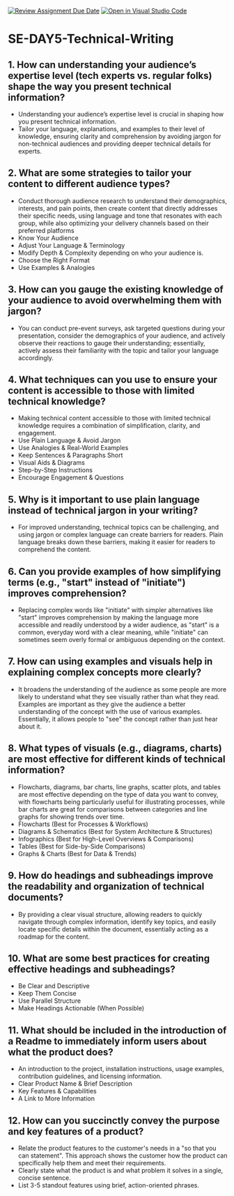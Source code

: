 [![Review Assignment Due Date](https://classroom.github.com/assets/deadline-readme-button-22041afd0340ce965d47ae6ef1cefeee28c7c493a6346c4f15d667ab976d596c.svg)](https://classroom.github.com/a/zsAR-pyY)
[![Open in Visual Studio Code](https://classroom.github.com/assets/open-in-vscode-2e0aaae1b6195c2367325f4f02e2d04e9abb55f0b24a779b69b11b9e10269abc.svg)](https://classroom.github.com/online_ide?assignment_repo_id=18482678&assignment_repo_type=AssignmentRepo)
# SE-DAY5-Technical-Writing
## 1. How can understanding your audience’s expertise level (tech experts vs. regular folks) shape the way you present technical information?
- Understanding your audience’s expertise level is crucial in shaping how you present technical information.
- Tailor your language, explanations, and examples to their level of knowledge, ensuring clarity and comprehension by avoiding jargon for non-technical audiences and providing deeper technical details for experts. 
## 2. What are some strategies to tailor your content to different audience types?
- Conduct thorough audience research to understand their demographics, interests, and pain points, then create content that directly addresses their specific needs, using language and tone that resonates with each group, while also optimizing your delivery channels based on their preferred platforms
- Know Your Audience
- Adjust Your Language & Terminology
- Modify Depth & Complexity depending on who your audience is.
- Choose the Right Format
- Use Examples & Analogies
## 3. How can you gauge the existing knowledge of your audience to avoid overwhelming them with jargon?
- You can conduct pre-event surveys, ask targeted questions during your presentation, consider the demographics of your audience, and actively observe their reactions to gauge their understanding; essentially, actively assess their familiarity with the topic and tailor your language accordingly. 
## 4. What techniques can you use to ensure your content is accessible to those with limited technical knowledge?
- Making technical content accessible to those with limited technical knowledge requires a combination of simplification, clarity, and engagement.
- Use Plain Language & Avoid Jargon
- Use Analogies & Real-World Examples
- Keep Sentences & Paragraphs Short
- Visual Aids & Diagrams
- Step-by-Step Instructions
- Encourage Engagement & Questions
## 5. Why is it important to use plain language instead of technical jargon in your writing?
- For improved understanding, technical topics can be challenging, and using jargon or complex language can create barriers for readers. Plain language breaks down these barriers, making it easier for readers to comprehend the content.
## 6. Can you provide examples of how simplifying terms (e.g., "start" instead of "initiate") improves comprehension?
- Replacing complex words like "initiate" with simpler alternatives like "start" improves comprehension by making the language more accessible and readily understood by a wider audience, as "start" is a common, everyday word with a clear meaning, while "initiate" can sometimes seem overly formal or ambiguous depending on the context. 
## 7. How can using examples and visuals help in explaining complex concepts more clearly?
- It broadens the understanding of the audience as some people are more likely to understand what they see visually rather than what they read. Examples are important as they give the audience a better understanding of the concept with the use of various examples. Essentially, it allows people to "see" the concept rather than just hear about it. 
## 8. What types of visuals (e.g., diagrams, charts) are most effective for different kinds of technical information?
- Flowcharts, diagrams, bar charts, line graphs, scatter plots, and tables are most effective depending on the type of data you want to convey, with flowcharts being particularly useful for illustrating processes, while bar charts are great for comparisons between categories and line graphs for showing trends over time.
- Flowcharts (Best for Processes & Workflows)
- Diagrams & Schematics (Best for System Architecture & Structures)
- Infographics (Best for High-Level Overviews & Comparisons)
- Tables (Best for Side-by-Side Comparisons)
- Graphs & Charts (Best for Data & Trends)
## 9. How do headings and subheadings improve the readability and organization of technical documents?
- By providing a clear visual structure, allowing readers to quickly navigate through complex information, identify key topics, and easily locate specific details within the document, essentially acting as a roadmap for the content. 
## 10. What are some best practices for creating effective headings and subheadings?
- Be Clear and Descriptive
- Keep Them Concise
- Use Parallel Structure
- Make Headings Actionable (When Possible)
## 11. What should be included in the introduction of a Readme to immediately inform users about what the product does?
- An introduction to the project, installation instructions, usage examples, contribution guidelines, and licensing information.
- Clear Product Name & Brief Description
- Key Features & Capabilities
- A Link to More Information
## 12. How can you succinctly convey the purpose and key features of a product?
- Relate the product features to the customer's needs in a "so that you can statement". This approach shows the customer how the product can specifically help them and meet their requirements.
- Clearly state what the product is and what problem it solves in a single, concise sentence.
- List 3-5 standout features using brief, action-oriented phrases.
